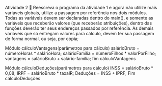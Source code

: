 Atividade 2
 Reescreva o programa da atividade 1 e agora não utilize
mais variáveis globais, utilize a passagem por referência
nos dois módulos. Todas as variáveis devem ser declaradas
dentro do main(), e somente as variáveis que receberão
valores (que receberão atribuições), dentro das funções
deverão ter seus endereços passados por referência. As
demais variáveis que só entregam valores para cálculo,
devem ter sua passagem de forma normal, ou seja, por
cópia;

Módulo cálculoVantagens(parâmetros para cálculo)
    salárioBruto = númeroHoras * salárioHora;
    salárioFamilia = númeroFilhos * valorPorFilho;
    vantagens = salárioBruto + salário-família;
fim cálculoVantagens

Módulo cálculoDeduções(parâmetros para cálculo)
    INSS = salárioBruto * 0,08;
    IRPF = salárioBruto * taxaIR;
    Deduções = INSS + IPRF;
Fim cálculoDeduções